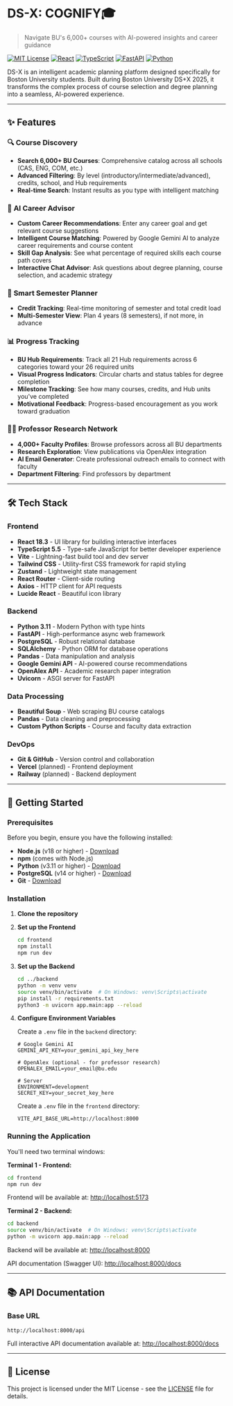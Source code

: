 # DS-X: COGNIFY🎓

> Navigate BU's 6,000+ courses with AI-powered insights and career guidance

[![MIT License](https://img.shields.io/badge/License-MIT-green.svg)](https://choosealicense.com/licenses/mit/)
[![React](https://img.shields.io/badge/React-18.3-blue.svg)](https://reactjs.org/)
[![TypeScript](https://img.shields.io/badge/TypeScript-5.5-blue.svg)](https://www.typescriptlang.org/)
[![FastAPI](https://img.shields.io/badge/FastAPI-0.115-green.svg)](https://fastapi.tiangolo.com/)
[![Python](https://img.shields.io/badge/Python-3.11-blue.svg)](https://www.python.org/)

DS-X is an intelligent academic planning platform designed specifically for Boston University students. Built during Boston University DS+X 2025, it transforms the complex process of course selection and degree planning into a seamless, AI-powered experience.

---

## ✨ Features

### 🔍 **Course Discovery**
- **Search 6,000+ BU Courses**: Comprehensive catalog across all schools (CAS, ENG, COM, etc.)
- **Advanced Filtering**: By level (introductory/intermediate/advanced), credits, school, and Hub requirements
- **Real-time Search**: Instant results as you type with intelligent matching

### 🤖 **AI Career Advisor**
- **Custom Career Recommendations**: Enter any career goal and get relevant course suggestions
- **Intelligent Course Matching**: Powered by Google Gemini AI to analyze career requirements and course content
- **Skill Gap Analysis**: See what percentage of required skills each course path covers
- **Interactive Chat Advisor**: Ask questions about degree planning, course selection, and academic strategy

### 📅 **Smart Semester Planner**
- **Credit Tracking**: Real-time monitoring of semester and total credit load
- **Multi-Semester View**: Plan 4 years (8 semesters), if not more, in advance

### 📊 **Progress Tracking**
- **BU Hub Requirements**: Track all 21 Hub requirements across 6 categories toward your 26 required units
- **Visual Progress Indicators**: Circular charts and status tables for degree completion
- **Milestone Tracking**: See how many courses, credits, and Hub units you've completed
- **Motivational Feedback**: Progress-based encouragement as you work toward graduation

### 👨‍🏫 **Professor Research Network**
- **4,000+ Faculty Profiles**: Browse professors across all BU departments
- **Research Exploration**: View publications via OpenAlex integration
- **AI Email Generator**: Create professional outreach emails to connect with faculty
- **Department Filtering**: Find professors by department

---

## 🛠️ Tech Stack

### Frontend
- **React 18.3** - UI library for building interactive interfaces
- **TypeScript 5.5** - Type-safe JavaScript for better developer experience
- **Vite** - Lightning-fast build tool and dev server
- **Tailwind CSS** - Utility-first CSS framework for rapid styling
- **Zustand** - Lightweight state management
- **React Router** - Client-side routing
- **Axios** - HTTP client for API requests
- **Lucide React** - Beautiful icon library

### Backend
- **Python 3.11** - Modern Python with type hints
- **FastAPI** - High-performance async web framework
- **PostgreSQL** - Robust relational database
- **SQLAlchemy** - Python ORM for database operations
- **Pandas** - Data manipulation and analysis
- **Google Gemini API** - AI-powered course recommendations
- **OpenAlex API** - Academic research paper integration
- **Uvicorn** - ASGI server for FastAPI

### Data Processing
- **Beautiful Soup** - Web scraping BU course catalogs
- **Pandas** - Data cleaning and preprocessing
- **Custom Python Scripts** - Course and faculty data extraction

### DevOps
- **Git & GitHub** - Version control and collaboration
- **Vercel** (planned) - Frontend deployment
- **Railway** (planned) - Backend deployment

---

## 🚀 Getting Started

### Prerequisites

Before you begin, ensure you have the following installed:

- **Node.js** (v18 or higher) - [Download](https://nodejs.org/)
- **npm** (comes with Node.js)
- **Python** (v3.11 or higher) - [Download](https://www.python.org/)
- **PostgreSQL** (v14 or higher) - [Download](https://www.postgresql.org/)
- **Git** - [Download](https://git-scm.com/)

### Installation

1. **Clone the repository**

2. **Set up the Frontend**
   ```bash
   cd frontend
   npm install
   npm run dev
   ```

3. **Set up the Backend**
   ```bash
   cd ../backend
   python -m venv venv
   source venv/bin/activate  # On Windows: venv\Scripts\activate
   pip install -r requirements.txt
   python3 -m uvicorn app.main:app --reload
   ```

4. **Configure Environment Variables**

   Create a `.env` file in the `backend` directory:
   ```env
   # Google Gemini AI
   GEMINI_API_KEY=your_gemini_api_key_here
   
   # OpenAlex (optional - for professor research)
   OPENALEX_EMAIL=your_email@bu.edu
   
   # Server
   ENVIRONMENT=development
   SECRET_KEY=your_secret_key_here
   ```

   Create a `.env` file in the `frontend` directory:
   ```env
   VITE_API_BASE_URL=http://localhost:8000
   ```

### Running the Application

You'll need two terminal windows:

**Terminal 1 - Frontend:**
```bash
cd frontend
npm run dev
```
Frontend will be available at: [http://localhost:5173](http://localhost:5173)

**Terminal 2 - Backend:**
```bash
cd backend
source venv/bin/activate  # On Windows: venv\Scripts\activate
python -m uvicorn app.main:app --reload
```
Backend will be available at: [http://localhost:8000](http://localhost:8000)

API documentation (Swagger UI): [http://localhost:8000/docs](http://localhost:8000/docs)

---

## 📚 API Documentation

### Base URL
```
http://localhost:8000/api
```

Full interactive API documentation available at: [http://localhost:8000/docs](http://localhost:8000/docs)

---

## 📄 License

This project is licensed under the MIT License - see the [LICENSE](LICENSE) file for details.
